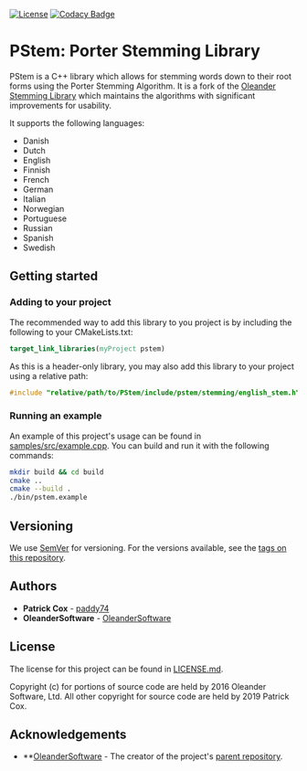 [![License](https://img.shields.io/badge/License-BSD%203--Clause-blue.svg)](https://opensource.org/licenses/BSD-3-Clause) [![Codacy Badge](https://api.codacy.com/project/badge/Grade/a47d7b3d825e441894df5c0c91ed4f42)](https://www.codacy.com/app/paddy74/PStem?utm_source=github.com&amp;utm_medium=referral&amp;utm_content=paddy74/PStem&amp;utm_campaign=Badge_Grade)

# PStem: Porter Stemming Library

PStem is a C++ library which allows for stemming words down to their root forms using the Porter Stemming Algorithm. It is a fork of the [Oleander Stemming Library](https://github.com/OleanderSoftware/OleanderStemmingLibrary) which maintains the algorithms with significant improvements for usability.

It supports the following languages:

- Danish
- Dutch
- English
- Finnish
- French
- German
- Italian
- Norwegian
- Portuguese
- Russian
- Spanish
- Swedish

## Getting started

### Adding to your project

The recommended way to add this library to you project is by including the following to your CMakeLists.txt:

```cmake
target_link_libraries(myProject pstem)
```

As this is a header-only library, you may also add this library to your project using a relative path:

```cpp
#include "relative/path/to/PStem/include/pstem/stemming/english_stem.h"
```

### Running an example

An example of this project's usage can be found in [samples/src/example.cpp](samples/src/example.cpp). You can build and run it with the following commands:

```bash
mkdir build && cd build
cmake ..
cmake --build .
./bin/pstem.example
```

## Versioning

We use [SemVer](http://semver.org/) for versioning. For the versions available, see the [tags on this repository](tags).

## Authors

- **Patrick Cox** - [paddy74](https://github.com/paddy74)
- **OleanderSoftware** - [OleanderSoftware](https://github.com/OleanderSoftware)

## License

The license for this project can be found in [LICENSE.md](LICENSE.md).

Copyright (c) for portions of source code are held by 2016 Oleander Software, Ltd.
All other copyright for source code are held by 2019 Patrick Cox.

## Acknowledgements

- **[OleanderSoftware](https://github.com/OleanderSoftware) - The creator of the project's [parent repository](https://github.com/OleanderSoftware/OleanderStemmingLibrary).
